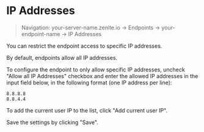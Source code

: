 # IP Addresses

> Navigation: your-server-name.zenite.io -> Endpoints -> your-endpoint-name -> IP Addresses

You can restrict the endpoint access to specific IP addresses.

By default, endpoints allow all IP addresses.

To configure the endpoint to only allow specific IP addresses, uncheck "Allow all IP Addresses" checkbox and enter the allowed IP addresses in the input field below, in the following format (one IP address per line):

```
8.8.8.8
8.8.4.4
```

To add the current user IP to the list, click "Add current user IP".

Save the settings by clicking "Save".